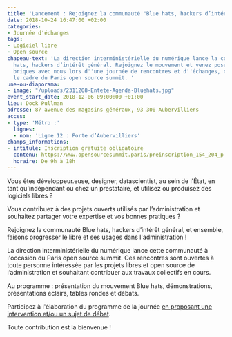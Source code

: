 ```yaml
---
title: 'Lancement : Rejoignez la communauté "Blue hats, hackers d’intérêt général" ! '
date: 2018-10-24 16:47:00 +02:00
categories:
- Journée d'échanges
tags:
- Logiciel libre
- Open source
chapeau-text: 'La direction interministérielle du numérique lance la communauté Blue
  hats, hackers d’intérêt général. Rejoignez le mouvement et venez poser les premières
  briques avec nous lors d''une journée de rencontres et d''échanges, organisée dans
  le cadre du Paris open source summit. '
une-ou-diaporama:
- image: "/uploads/2311208-Entete-Agenda-Bluehats.jpg"
event_start_date: 2018-12-06 09:00:00 +01:00
lieu: Dock Pullman
adresse: 87 avenue des magasins généraux, 93 300 Aubervilliers
acces:
- type: 'Métro :'
  lignes:
  - nom: 'Ligne 12 : Porte d’Aubervilliers'
champs_informations:
- intitule: Inscription gratuite obligatoire
  contenu: https://www.opensourcesummit.paris/preinscription_154_204_p.html
  horaire: De 9h à 18h
---
```


Vous êtes développeur.euse, designer, datascientist, au sein de l'État, en tant qu'indépendant ou chez un prestataire, et utilisez ou produisez des logiciels libres ? 

Vous contribuez à des projets ouverts utilisés par l’administration et souhaitez partager votre expertise et vos bonnes pratiques ?

Rejoignez la communauté Blue hats, hackers d’intérêt général, et ensemble, faisons progresser le libre et ses usages dans l'administration ! 

La direction interministérielle du numérique lance cette communauté à l'occasion du Paris open source summit. Ces rencontres sont ouvertes à toute personne intéressée par les projets libres et open source de l’administration et souhaitant contribuer aux travaux collectifs en cours. 

Au programme : présentation du mouvement Blue hats, démonstrations, présentations éclairs, tables rondes et débats. 

Participez à l'élaboration du programme de la journée [en proposant une intervention et/ou un sujet de débat](https://framaforms.org/appel-a-participation-a-la-journee-du-6-decembre-hackers-dinteret-general-1542116861). 

Toute contribution est la bienvenue !
